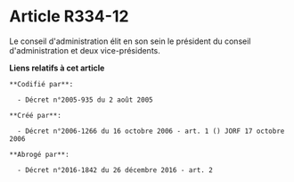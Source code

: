 # Article R334-12

Le conseil d'administration élit en son sein le président du conseil d'administration et deux vice-présidents.

**Liens relatifs à cet article**

	**Codifié par**:

	  - Décret n°2005-935 du 2 août 2005

	**Créé par**:

	  - Décret n°2006-1266 du 16 octobre 2006 - art. 1 () JORF 17 octobre 2006

	**Abrogé par**:

	  - Décret n°2016-1842 du 26 décembre 2016 - art. 2
